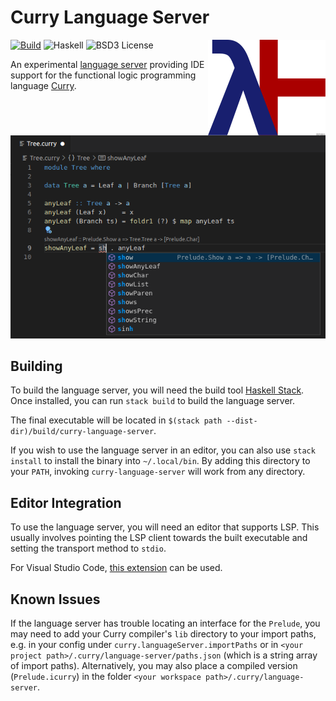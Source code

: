 # Curry Language Server

<img align="right" src="images/logo.svg">

[![Build](https://github.com/fwcd/curry-language-server/actions/workflows/build.yml/badge.svg)](https://github.com/fwcd/curry-language-server/actions/workflows/build.yml)
![Haskell](https://img.shields.io/badge/language-Haskell-7363a3.svg)
![BSD3 License](https://img.shields.io/badge/license-BSD3-333333.svg)

An experimental [language server](https://microsoft.github.io/language-server-protocol/) providing IDE support for the functional logic programming language [Curry](https://en.wikipedia.org/wiki/Curry_(programming_language)).

![Screenshot](images/screenshot.png)

## Building

To build the language server, you will need the build tool [Haskell Stack](https://docs.haskellstack.org). Once installed, you can run `stack build` to build the language server.

The final executable will be located in `$(stack path --dist-dir)/build/curry-language-server`.

If you wish to use the language server in an editor, you can also use `stack install` to install the binary into `~/.local/bin`. By adding this directory to your `PATH`, invoking `curry-language-server` will work from any directory.

## Editor Integration

To use the language server, you will need an editor that supports LSP. This usually involves pointing the LSP client towards the built executable and setting the transport method to `stdio`.

For Visual Studio Code, [this extension](https://github.com/fwcd/vscode-curry) can be used.

## Known Issues

If the language server has trouble locating an interface for the `Prelude`, you may need to add your Curry compiler's `lib` directory to your import paths, e.g. in your config under `curry.languageServer.importPaths` or in `<your project path>/.curry/language-server/paths.json` (which is a string array of import paths). Alternatively, you may also place a compiled version (`Prelude.icurry`) in the folder `<your workspace path>/.curry/language-server`.
